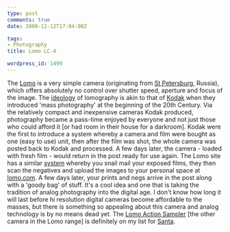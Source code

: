 ```yaml
---
type: post
comments: true
date: 2000-12-12T17:04:00Z

tags:
- Photography
title: Lomo LC-A

wordpress_id: 1499
---
```


The [Lomo](http://www.lomo.com) is a very simple camera (originating from [St Petersburg](http://www.spb.ru/000/index.en.html), Russia), which offers absolutely no control over shutter speed, aperture and focus of the image. The [ideology](http://www2.lomo.com/orbiz/DigiTrade/5f5f65b1cf1fe22ce29ed7d4c9d9a88144b696ae2643bca8ab1b8b92d46e254c/0001/about/default.htm) of lomography is akin to that of [Kodak](http://www.kodak.com/US/en/corp/aboutKodak/kodakHistory/kodakHistory.shtml) when they introduced 'mass photography' at the beginning of the 20th Century. Via the relatively compact and inexpensive cameras Kodak produced, photography became a pass-time enjoyed by everyone and not just those who could afford it [or had room in their house for a darkroom]. Kodak were the first to introduce a system whereby a camera and film were bought as one (easy to use) unit, then after the film was shot, the whole camera was posted back to Kodak and processed. A few days later, the camera - loaded with fresh film  - would return in the post ready for use again. The Lomo site has a similar [system](http://www2.lomo.com/orbiz/DigiTrade/5f5f65b1cf1fe22c60bd75c15e96b5d49f6388249b4e2be1ab1b8b92d46e254c/0001/lab/process.html) whereby you snail mail your exposed films, they then scan the negatives and upload the images to your personal space at [lomo.com](http://www.lomo.com). A few days later, your prints and negs arrive in the post along with a 'goody bag' of stuff. It's a cool idea and one that is taking the tradition of analog photography into the digital age. I don't know how long it will last before hi resolution digital cameras become affordable to the masses, but there is something so appealing about this camera and analog technology is by no means dead yet. The [Lomo Action Sampler](http://www2.lomo.com/orbiz/DigiTrade/0002/check_choose_shop.html?iso=GB&amp;shopf=1) [the other camera in the Lomo range] is definitely on my list for [Santa](http://holidays.coca-cola.com).
